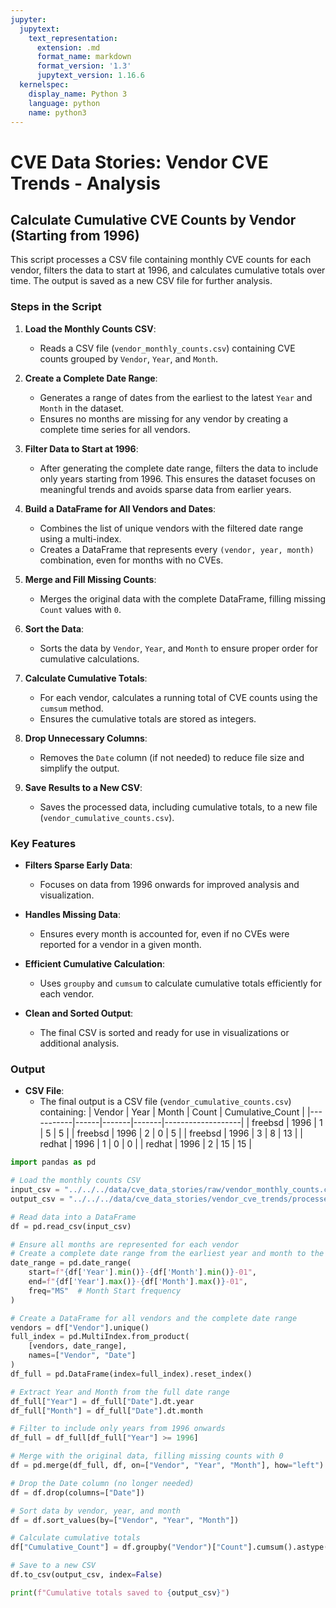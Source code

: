 ```yaml
---
jupyter:
  jupytext:
    text_representation:
      extension: .md
      format_name: markdown
      format_version: '1.3'
      jupytext_version: 1.16.6
  kernelspec:
    display_name: Python 3
    language: python
    name: python3
---
```


# CVE Data Stories: Vendor CVE Trends - Analysis



## Calculate Cumulative CVE Counts by Vendor (Starting from 1996)

This script processes a CSV file containing monthly CVE counts for each vendor, filters the data to start at 1996, and calculates cumulative totals over time. The output is saved as a new CSV file for further analysis.

### Steps in the Script

1. **Load the Monthly Counts CSV**:
   - Reads a CSV file (`vendor_monthly_counts.csv`) containing CVE counts grouped by `Vendor`, `Year`, and `Month`.

2. **Create a Complete Date Range**:
   - Generates a range of dates from the earliest to the latest `Year` and `Month` in the dataset.
   - Ensures no months are missing for any vendor by creating a complete time series for all vendors.

3. **Filter Data to Start at 1996**:
   - After generating the complete date range, filters the data to include only years starting from 1996. This ensures the dataset focuses on meaningful trends and avoids sparse data from earlier years.

4. **Build a DataFrame for All Vendors and Dates**:
   - Combines the list of unique vendors with the filtered date range using a multi-index.
   - Creates a DataFrame that represents every `(vendor, year, month)` combination, even for months with no CVEs.

5. **Merge and Fill Missing Counts**:
   - Merges the original data with the complete DataFrame, filling missing `Count` values with `0`.

6. **Sort the Data**:
   - Sorts the data by `Vendor`, `Year`, and `Month` to ensure proper order for cumulative calculations.

7. **Calculate Cumulative Totals**:
   - For each vendor, calculates a running total of CVE counts using the `cumsum` method.
   - Ensures the cumulative totals are stored as integers.

8. **Drop Unnecessary Columns**:
   - Removes the `Date` column (if not needed) to reduce file size and simplify the output.

9. **Save Results to a New CSV**:
   - Saves the processed data, including cumulative totals, to a new file (`vendor_cumulative_counts.csv`).

### Key Features

- **Filters Sparse Early Data**:
  - Focuses on data from 1996 onwards for improved analysis and visualization.

- **Handles Missing Data**:
  - Ensures every month is accounted for, even if no CVEs were reported for a vendor in a given month.

- **Efficient Cumulative Calculation**:
  - Uses `groupby` and `cumsum` to calculate cumulative totals efficiently for each vendor.

- **Clean and Sorted Output**:
  - The final CSV is sorted and ready for use in visualizations or additional analysis.

### Output
- **CSV File**:
  - The final output is a CSV file (`vendor_cumulative_counts.csv`) containing:
    | Vendor    | Year | Month | Count | Cumulative_Count |
    |-----------|------|-------|-------|-------------------|
    | freebsd   | 1996 | 1     | 5     | 5                 |
    | freebsd   | 1996 | 2     | 0     | 5                 |
    | freebsd   | 1996 | 3     | 8     | 13                |
    | redhat    | 1996 | 1     | 0     | 0                 |
    | redhat    | 1996 | 2     | 15    | 15                |


```python
import pandas as pd

# Load the monthly counts CSV
input_csv = "../../../data/cve_data_stories/raw/vendor_monthly_counts.csv"
output_csv = "../../../data/cve_data_stories/vendor_cve_trends/processed/vendor_cumulative_counts.csv"

# Read data into a DataFrame
df = pd.read_csv(input_csv)

# Ensure all months are represented for each vendor
# Create a complete date range from the earliest year and month to the latest
date_range = pd.date_range(
    start=f"{df['Year'].min()}-{df['Month'].min()}-01",
    end=f"{df['Year'].max()}-{df['Month'].max()}-01",
    freq="MS"  # Month Start frequency
)

# Create a DataFrame for all vendors and the complete date range
vendors = df["Vendor"].unique()
full_index = pd.MultiIndex.from_product(
    [vendors, date_range],
    names=["Vendor", "Date"]
)
df_full = pd.DataFrame(index=full_index).reset_index()

# Extract Year and Month from the full date range
df_full["Year"] = df_full["Date"].dt.year
df_full["Month"] = df_full["Date"].dt.month

# Filter to include only years from 1996 onwards
df_full = df_full[df_full["Year"] >= 1996]

# Merge with the original data, filling missing counts with 0
df = pd.merge(df_full, df, on=["Vendor", "Year", "Month"], how="left").fillna({"Count": 0})

# Drop the Date column (no longer needed)
df = df.drop(columns=["Date"])

# Sort data by vendor, year, and month
df = df.sort_values(by=["Vendor", "Year", "Month"])

# Calculate cumulative totals
df["Cumulative_Count"] = df.groupby("Vendor")["Count"].cumsum().astype(int)

# Save to a new CSV
df.to_csv(output_csv, index=False)

print(f"Cumulative totals saved to {output_csv}")
```
